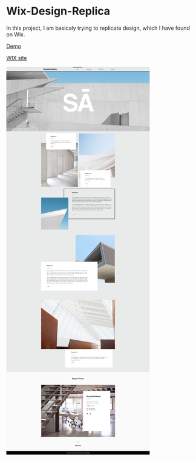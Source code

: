 # Wix-Design-Replica

In this project, I am basicaly trying to replicate design, which I have found on Wix.

[Demo](https://raimedassimutis.github.io/Wix_Design_Replica/)

[WIX site](https://www.wix.com/website-template/view/html/1850?siteId=89da904d-4403-4c8b-a6ca-0a4fdc582447&metaSiteId=5e238e7f-476b-4de1-bf3b-eae49d18ca81&originUrl=https%3A%2F%2Fwww.wix.com%2Fwebsite%2Ftemplates%2Fhtml%2Fportfolio-cv%2Fportfolios)

![Design image](public\assets\img\Design_Screenshot.png "Design")

